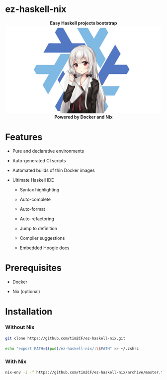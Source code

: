# ez-haskell-nix

<p align="center">
  <strong>Easy Haskell projects bootstrap</strong>
  <br>
  <img src="logo.png" alt="logo" width="500"/>
  <br>
  <strong>Powered by Docker and Nix</strong>
</p>

# Features

- Pure and declarative environments

- Auto-generated CI scripts

- Automated builds of thin Docker images

- Ultimate Haskell IDE

  - Syntax highlighting

  - Auto-complete

  - Auto-format

  - Auto-refactoring

  - Jump to definition

  - Compiler suggestions

  - Embedded Hoogle docs

# Prerequisites

- Docker

- Nix (optional)

# Installation

### Without Nix

```bash
git clone https://github.com/tim2CF/ez-haskell-nix.git

echo "export PATH=$(pwd)/ez-haskell-nix/:\$PATH" >> ~/.zshrc
```

### With Nix

```bash
nix-env -i -f https://github.com/tim2CF/ez-haskell-nix/archive/master.tar.gz
```
